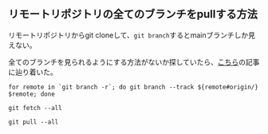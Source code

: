 ## リモートリポジトリの全てのブランチをpullする方法

リモートリポジトリからgit cloneして、`git branch`するとmainブランチしか見えない。

全てのブランチを見られるようにする方法がないか探していたら、[こちら](https://qiita.com/muraikenta/items/e590a380191971f9c4c3)の記事に辿り着いた。

```
for remote in `git branch -r`; do git branch --track ${remote#origin/} $remote; done
```
```
git fetch --all
```
```
git pull --all
```
